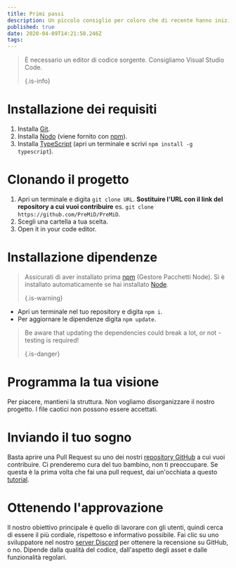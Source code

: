 ```yaml
---
title: Primi passi
description: Un piccolo consiglio per coloro che di recente hanno iniziato a programmare
published: true
date: 2020-04-09T14:21:58.246Z
tags:
---
```


> È necessario un editor di codice sorgente. Consigliamo Visual Studio Code. 
> 
> {.is-info}

# Installazione dei requisiti
1. Installa [Git](https://git-scm.com/).
2. Installa [Nodo](https://nodejs.org/en/) (viene fornito con [npm](https://www.npmjs.com/)).
3. Installa [TypeScript](https://www.typescriptlang.org/index.html#download-links) (apri un terminale e scrivi `npm install -g typescript`).

# Clonando il progetto
1. Apri un terminale e digita `git clone URL`. **Sostituire l'URL con il link del repository a cui vuoi contribuire** es. `git clone https://github.com/PreMiD/PreMiD`.
2. Scegli una cartella a tua scelta.
3. Open it in your code editor.

# Installazione dipendenze
> Assicurati di aver installato prima [npm](https://www.npmjs.com/) (Gestore Pacchetti Node). Si è installato automaticamente se hai installato [Node](https://nodejs.org/en/). 
> 
> {.is-warning}

- Apri un terminale nel tuo repository e digita `npm i`.
- Per aggiornare le dipendenze digita `npm update`.

> Be aware that updating the dependencies could break a lot, or not - testing is required! 
> 
> {.is-danger}

# Programma la tua visione
Per piacere, mantieni la struttura. Non vogliamo disorganizzare il nostro progetto. I file caotici non possono essere accettati.

# Inviando il tuo sogno
Basta aprire una Pull Request su uno dei nostri [repository GitHub](https://github.com/PreMiD/) a cui vuoi contribuire. Ci prenderemo cura del tuo bambino, non ti preoccupare. Se questa è la prima volta che fai una pull request, dai un'occhiata a questo [tutorial](https://help.github.com/en/articles/creating-a-pull-request).

# Ottenendo l'approvazione
Il nostro obiettivo principale è quello di lavorare con gli utenti, quindi cerca di essere il più cordiale, rispettoso e informativo possibile. Fai clic su uno sviluppatore nel nostro [server Discord](https://discord.gg/WvfVZ8T) per ottenere la recensione su GitHub, o no. Dipende dalla qualità del codice, dall'aspetto degli asset e dalle funzionalità regolari.